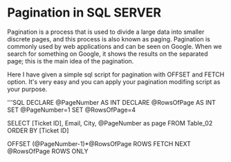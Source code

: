 # Pagination in SQL SERVER
Pagination is a process that is used to divide a large data into smaller discrete pages, and this process is also known as paging. 
Pagination is commonly used by web applications and can be seen on Google. When we search for something on Google, it shows the 
results on the separated page; this is the main idea of the pagination.

Here I have given a simple sql script for pagination with OFFSET and FETCH option. It's very easy and you can apply your pagination modifing script as your purpose.

'''SQL
DECLARE @PageNumber AS INT
DECLARE @RowsOfPage AS INT
SET @PageNumber=1
SET @RowsOfPage=4

SELECT [Ticket ID], Email, City, @PageNumber as page
FROM Table_02
ORDER BY [Ticket ID]

OFFSET (@PageNumber-1)*@RowsOfPage ROWS
FETCH NEXT @RowsOfPage ROWS ONLY
```
